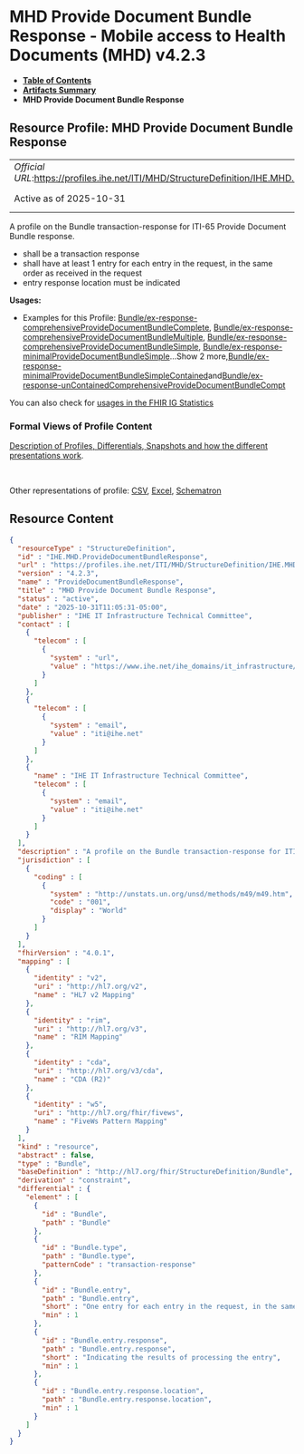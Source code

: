 # MHD Provide Document Bundle Response - Mobile access to Health Documents (MHD) v4.2.3

* [**Table of Contents**](toc.md)
* [**Artifacts Summary**](artifacts.md)
* **MHD Provide Document Bundle Response**

## Resource Profile: MHD Provide Document Bundle Response 

| | |
| :--- | :--- |
| *Official URL*:https://profiles.ihe.net/ITI/MHD/StructureDefinition/IHE.MHD.ProvideDocumentBundleResponse | *Version*:4.2.3 |
| Active as of 2025-10-31 | *Computable Name*:ProvideDocumentBundleResponse |

 
A profile on the Bundle transaction-response for ITI-65 Provide Document Bundle response. 
* shall be a transaction response
* shall have at least 1 entry for each entry in the request, in the same order as received in the request 
* entry response location must be indicated
 
 

**Usages:**

* Examples for this Profile: [Bundle/ex-response-comprehensiveProvideDocumentBundleComplete](Bundle-ex-response-comprehensiveProvideDocumentBundleComplete.md), [Bundle/ex-response-comprehensiveProvideDocumentBundleMultiple](Bundle-ex-response-comprehensiveProvideDocumentBundleMultiple.md), [Bundle/ex-response-comprehensiveProvideDocumentBundleSimple](Bundle-ex-response-comprehensiveProvideDocumentBundleSimple.md), [Bundle/ex-response-minimalProvideDocumentBundleSimple](Bundle-ex-response-minimalProvideDocumentBundleSimple.md)...Show 2 more,[Bundle/ex-response-minimalProvideDocumentBundleSimpleContained](Bundle-ex-response-minimalProvideDocumentBundleSimpleContained.md)and[Bundle/ex-response-unContainedComprehensiveProvideDocumentBundleCompt](Bundle-ex-response-unContainedComprehensiveProvideDocumentBundleCompt.md)

You can also check for [usages in the FHIR IG Statistics](https://packages2.fhir.org/xig/ihe.iti.mhd|current/StructureDefinition/IHE.MHD.ProvideDocumentBundleResponse)

### Formal Views of Profile Content

 [Description of Profiles, Differentials, Snapshots and how the different presentations work](http://build.fhir.org/ig/FHIR/ig-guidance/readingIgs.html#structure-definitions). 

 

Other representations of profile: [CSV](StructureDefinition-IHE.MHD.ProvideDocumentBundleResponse.csv), [Excel](StructureDefinition-IHE.MHD.ProvideDocumentBundleResponse.xlsx), [Schematron](StructureDefinition-IHE.MHD.ProvideDocumentBundleResponse.sch) 



## Resource Content

```json
{
  "resourceType" : "StructureDefinition",
  "id" : "IHE.MHD.ProvideDocumentBundleResponse",
  "url" : "https://profiles.ihe.net/ITI/MHD/StructureDefinition/IHE.MHD.ProvideDocumentBundleResponse",
  "version" : "4.2.3",
  "name" : "ProvideDocumentBundleResponse",
  "title" : "MHD Provide Document Bundle Response",
  "status" : "active",
  "date" : "2025-10-31T11:05:31-05:00",
  "publisher" : "IHE IT Infrastructure Technical Committee",
  "contact" : [
    {
      "telecom" : [
        {
          "system" : "url",
          "value" : "https://www.ihe.net/ihe_domains/it_infrastructure/"
        }
      ]
    },
    {
      "telecom" : [
        {
          "system" : "email",
          "value" : "iti@ihe.net"
        }
      ]
    },
    {
      "name" : "IHE IT Infrastructure Technical Committee",
      "telecom" : [
        {
          "system" : "email",
          "value" : "iti@ihe.net"
        }
      ]
    }
  ],
  "description" : "A profile on the Bundle transaction-response for ITI-65 Provide Document Bundle response.\n\n- shall be a transaction response\n- shall have at least 1 entry for each entry in the request, in the same order as received in the request\n  - entry response location must be indicated",
  "jurisdiction" : [
    {
      "coding" : [
        {
          "system" : "http://unstats.un.org/unsd/methods/m49/m49.htm",
          "code" : "001",
          "display" : "World"
        }
      ]
    }
  ],
  "fhirVersion" : "4.0.1",
  "mapping" : [
    {
      "identity" : "v2",
      "uri" : "http://hl7.org/v2",
      "name" : "HL7 v2 Mapping"
    },
    {
      "identity" : "rim",
      "uri" : "http://hl7.org/v3",
      "name" : "RIM Mapping"
    },
    {
      "identity" : "cda",
      "uri" : "http://hl7.org/v3/cda",
      "name" : "CDA (R2)"
    },
    {
      "identity" : "w5",
      "uri" : "http://hl7.org/fhir/fivews",
      "name" : "FiveWs Pattern Mapping"
    }
  ],
  "kind" : "resource",
  "abstract" : false,
  "type" : "Bundle",
  "baseDefinition" : "http://hl7.org/fhir/StructureDefinition/Bundle",
  "derivation" : "constraint",
  "differential" : {
    "element" : [
      {
        "id" : "Bundle",
        "path" : "Bundle"
      },
      {
        "id" : "Bundle.type",
        "path" : "Bundle.type",
        "patternCode" : "transaction-response"
      },
      {
        "id" : "Bundle.entry",
        "path" : "Bundle.entry",
        "short" : "One entry for each entry in the request, in the same order as received",
        "min" : 1
      },
      {
        "id" : "Bundle.entry.response",
        "path" : "Bundle.entry.response",
        "short" : "Indicating the results of processing the entry",
        "min" : 1
      },
      {
        "id" : "Bundle.entry.response.location",
        "path" : "Bundle.entry.response.location",
        "min" : 1
      }
    ]
  }
}

```
